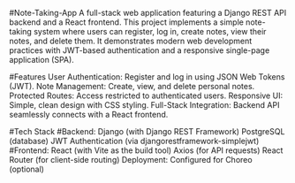 #Note-Taking-App
A full-stack web application featuring a Django REST API backend and a React frontend. This project implements a simple note-taking system where users can register, log in, create notes, view their notes, and delete them. It demonstrates modern web development practices with JWT-based authentication and a responsive single-page application (SPA).

#Features
User Authentication: Register and log in using JSON Web Tokens (JWT).
Note Management: Create, view, and delete personal notes.
Protected Routes: Access restricted to authenticated users.
Responsive UI: Simple, clean design with CSS styling.
Full-Stack Integration: Backend API seamlessly connects with a React frontend.

#Tech Stack
#Backend:
Django (with Django REST Framework)
PostgreSQL (database)
JWT Authentication (via djangorestframework-simplejwt)
#Frontend:
React (with Vite as the build tool)
Axios (for API requests)
React Router (for client-side routing)
Deployment: Configured for Choreo (optional)
